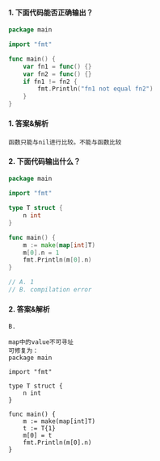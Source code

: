 #### 1. 下面代码能否正确输出？

```go
package main

import "fmt"

func main() {
	var fn1 = func() {}
	var fn2 = func() {}
	if fn1 != fn2 {
		fmt.Println("fn1 not equal fn2")
	}
}
```

#### 1. 答案&解析

```text
函数只能与nil进行比较。不能与函数比较
```

#### 2. 下面代码输出什么？

```go
package main

import "fmt"

type T struct {
	n int
}

func main() {
	m := make(map[int]T)
	m[0].n = 1
	fmt.Println(m[0].n)
}

// A. 1
// B. compilation error
```

#### 2. 答案&解析

```text
B.

map中的value不可寻址
可修复为：
package main

import "fmt"

type T struct {
	n int
}

func main() {
	m := make(map[int]T)
	t := T{1}
	m[0] = t
	fmt.Println(m[0].n)
}
```
